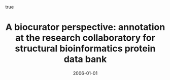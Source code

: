 ---
id: burkhardt2006biocurator
title: 'A biocurator perspective: annotation at the research collaboratory for structural
  bioinformatics protein data bank'
date: '2006-01-01'
authors:
- Burkhardt, Kyle and Schneider, Bohdan and Ory, Jeramia
doi: ''
publication: 'In: *PLoS Comput Biol* 2'
publication_types:
- '1'
selected: false
tags: []
projects: []
math: true

---